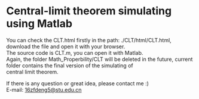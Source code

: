 # Central-limit theorem simulating using Matlab

You can check the CLT.html firstly in the path: ./CLT/html/CLT.html, download the file and open it with your browser.    
The source code is CLT.m, you can open it with Matlab.  
Again, the folder Math_Properbility/CLT will be deleted in the future, current folder contains the final version of the simulating of  
central limit theorem.  
  
If there is any question or great idea, please contact me :)  
E-mail: 16zfdeng5@stu.edu.cn
